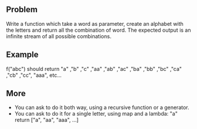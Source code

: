 Problem
-------
Write a function which take a word as parameter, create an alphabet with the letters and return all the combination 
of word.
The expected output is an infinite stream of all possible combinations.

Example
-------
f("abc")
should return "a" ,"b" ,"c" ,"aa" ,"ab" ,"ac" ,"ba" ,"bb" ,"bc" ,"ca" ,"cb" ,"cc", "aaa", etc...

More
----
* You can ask to do it both way, using a recursive function or a generator.
* You can ask to do it for a single letter, using map and a lambda: "a" return ["a", "aa", "aaa", ...]

